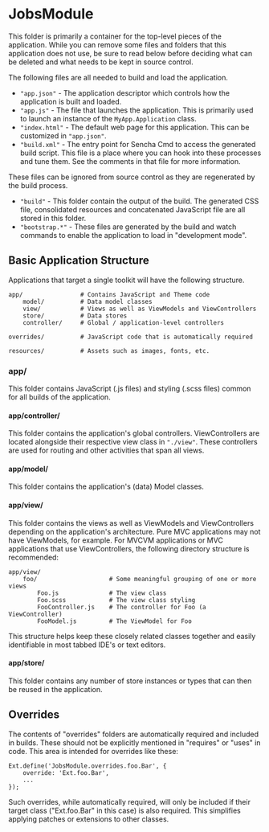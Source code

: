 # JobsModule

This folder is primarily a container for the top-level pieces of the application.
While you can remove some files and folders that this application does not use,
be sure to read below before deciding what can be deleted and what needs to be
kept in source control.

The following files are all needed to build and load the application.

 - `"app.json"` - The application descriptor which controls how the application is
   built and loaded.
 - `"app.js"` - The file that launches the application. This is primarily used to
   launch an instance of the `MyApp.Application` class.
 - `"index.html"` - The default web page for this application. This can be customized
   in `"app.json"`.
 - `"build.xml"` - The entry point for Sencha Cmd to access the generated build
   script. This file is a place where you can hook into these processes and tune
   them. See the comments in that file for more information.

These files can be ignored from source control as they are regenerated by the build
process.

 - `"build"` - This folder contain the output of the build. The generated CSS file,
   consolidated resources and concatenated JavaScript file are all stored in this
   folder.
 - `"bootstrap.*"` - These files are generated by the build and watch commands to
   enable the application to load in "development mode".

## Basic Application Structure

Applications that target a single toolkit will have the following structure.

    app/                # Contains JavaScript and Theme code
        model/          # Data model classes
        view/           # Views as well as ViewModels and ViewControllers
        store/          # Data stores
        controller/     # Global / application-level controllers

    overrides/          # JavaScript code that is automatically required

    resources/          # Assets such as images, fonts, etc.

### app/

This folder contains JavaScript (.js files) and styling (.scss files) common
for all builds of the application.

#### app/controller/

This folder contains the application's global controllers. ViewControllers are located
alongside their respective view class in `"./view"`. These controllers are used for routing
and other activities that span all views.

#### app/model/

This folder contains the application's (data) Model classes.

#### app/view/

This folder contains the views as well as ViewModels and ViewControllers depending on the
application's architecture. Pure MVC applications may not have ViewModels, for example. For
MVCVM applications or MVC applications that use ViewControllers, the following directory
structure is recommended:

    app/view/
        foo/                    # Some meaningful grouping of one or more views
            Foo.js              # The view class
            Foo.scss            # The view class styling
            FooController.js    # The controller for Foo (a ViewController)
            FooModel.js         # The ViewModel for Foo

This structure helps keep these closely related classes together and easily identifiable in
most tabbed IDE's or text editors.

#### app/store/

This folder contains any number of store instances or types that can then be reused in the
application.

## Overrides

The contents of "overrides" folders are automatically required and included in
builds. These should not be explicitly mentioned in "requires" or "uses" in code.
This area is intended for overrides like these:

    Ext.define('JobsModule.overrides.foo.Bar', {
        override: 'Ext.foo.Bar',
        ...
    });

Such overrides, while automatically required, will only be included if their target
class ("Ext.foo.Bar" in this case) is also required. This simplifies applying
patches or extensions to other classes.

